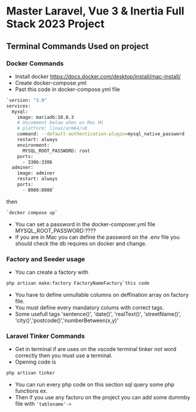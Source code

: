 #  Master Laravel, Vue 3 & Inertia Full Stack 2023 Project
## Terminal Commands Used on project
### Docker Commands
- Install docker https://docs.docker.com/desktop/install/mac-install/
- Create docker-compose.yml
- Past this code in docker-compose.yml file 
```bash
`version: "3.9"
services:
  mysql:
    image: mariadb:10.8.3
    # Uncomment below when on Mac M1
    # platform: linux/arm64/v8
    command: --default-authentication-plugin=mysql_native_password
    restart: always
    environment:
      MYSQL_ROOT_PASSWORD: root
    ports:
      - 3306:3306
  adminer:
    image: adminer
    restart: always
    ports:
      - 8080:8080`
  ```
   then
   ```bash
  `docker compose up` 
  ``` 
  - You can set a password in the docker-composer.yml file MYSQL_ROOT_PASSWORD:????
  - If you are in Mac you can define the password on the .env file you should check the db requires on docker and change.
### Factory and Seeder usage
- You can create a factory with 
```bash
php artisan make:factory FactoryNameFactory`this code 
```
- You have to define unnullable columns on deffination array on factory file.
- You must define every mandatory colums with correct tags.
- Some usefull tags 'sentence()', 'date()', 'realText()', 'streetName()', 'city()','postcode()','numberBetween(x,y)'
### Laravel Tinker Commands
- Get in terminal if are uses on the vscode terminal tinker not word correctly then you must use a terminal.
- Opening code is 
```bash
php artisan tinker
```
- You can run every php code on this section sql query some php functions ex.
- Then if you use any factoru on the project you can add some dummby file with `'tablename'->`
#### 



